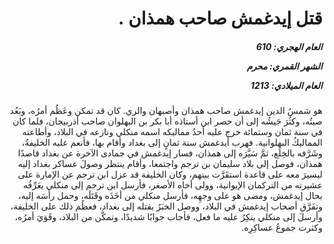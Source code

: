 <h1 dir="rtl">قتل إيدغمش صاحب همذان .</h1>

<h5 dir="rtl">العام الهجري:  610

الشهر القمري: محرم

العام الميلادي: 1213</h5>

<p dir="rtl">هو شمسُ الدين إيدغمش صاحب همذان وأصبهان والري. كان قد تمكن وعَظُم أمرُه، وبَعُد صيتُه، وكثُرَ جَيشُه إلى أن حصر ابن أستاذه أبا بكر بن البهلوان صاحب أذربيجان، فلما كان في سنة ثمان وستمائة خرج عليه أحدُ مماليكه اسمه منكلي ونازعه في البلاد، وأطاعته المماليكُ البهلوانية. فهرب أيدغمش سنة ثمانٍ إلى بغداد وأقام بها، فأنعم عليه الخليفةُ، وشَرَّفه بالخِلَع، ثمَّ سَيَّرَه إلى همذان، فسار إيدغمش في جمادى الآخرة عن بغداد قاصدًا همذان، فوصل إلى بلاد سليمان بن ترجم واجتمعا، وأقام ينتظر وصولَ عساكر بغداد إليه ليسيرَ معه على قاعدة استقَرَّت بينهم، وكان الخليفة قد عزل ابن ترجم عن الإمارة على عشيرته من التركمان الإيوانية، وولى أخاه الأصغر، فأرسل ابن ترجم إلى منكلي يعَرِّفُه بحال إيدغمش، ومضى هو على وجهِه، فأرسل منكلي من أخَذَه وقَتَلَه، وحمل رأسَه إليه، وتفَرَّق أصحاب إيدغمش في البلاد، ووصل الخبَرُ بقتله إلى بغداد، فعظُم ذلك على الخليفة، وأرسلَ إلى منكلي ينكِرُ عليه ما فعل، فأجاب جوابًا شديدًا، وتمكَّن من البلاد، وقَوَيَ أمرُه، وكثرت جموعُ عساكِرِه.</p></br>
